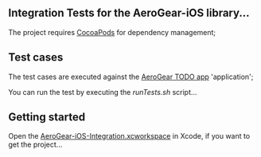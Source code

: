 Integration Tests for the AeroGear-iOS library...
-------------------------------------------------

The project requires [CocoaPods](http://cocoapods.org/) for dependency management;

## Test cases

The test cases are executed against the [AeroGear TODO app](http://todo-aerogear.rhcloud.com/) 'application';

You can run the test by executing the _runTests.sh_ script...

## Getting started

Open the [AeroGear-iOS-Integration.xcworkspace](aerogear-ios-integration/tree/master/AeroGear-iOS-Integration/AeroGear-iOS-Integration.xcworkspace) in Xcode, if you want to get the project...